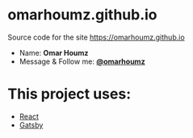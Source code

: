 # omarhoumz.github.io

Source code for the site https://omarhoumz.github.io

- Name: **Omar Houmz**
- Message & Follow me: **[@omarhoumz](https://twitter.com/omarhoumz "Omar Houmz's twitter")**

# This project uses:

- [React](https://reactjs.org/)
- [Gatsby](https://www.gatsbyjs.org/)
